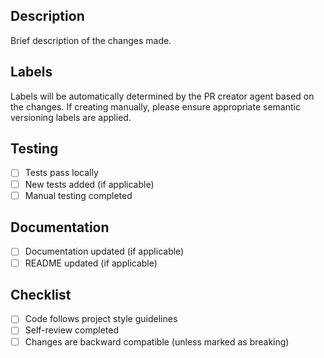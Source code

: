 ## Description
Brief description of the changes made.

## Labels
Labels will be automatically determined by the PR creator agent based on the changes. If creating manually, please ensure appropriate semantic versioning labels are applied.

## Testing
- [ ] Tests pass locally
- [ ] New tests added (if applicable)
- [ ] Manual testing completed

## Documentation
- [ ] Documentation updated (if applicable)
- [ ] README updated (if applicable)

## Checklist
- [ ] Code follows project style guidelines
- [ ] Self-review completed
- [ ] Changes are backward compatible (unless marked as breaking)